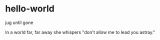 # hello-world

jug until gone

In a world far, far away she whispers 
"don't allow me to lead you astray."
